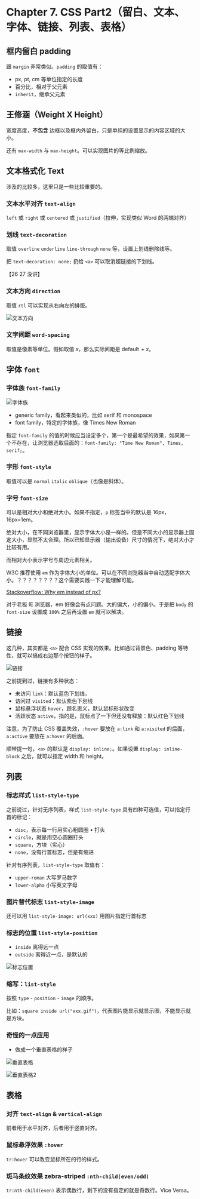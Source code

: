 # Chapter 7. CSS Part2（留白、文本、字体、链接、列表、表格）

## 框内留白 padding

跟 `margin` 非常类似。`padding` 的取值有：

*   px, pt, cm 等单位指定的长度
*   百分比，相对于父元素
*   `inherit`，继承父元素

## 王修涵（Weight X Height）

宽度高度，**不包含** 边框以及框内外留白，只是单纯的设置显示的内容区域的大小。

还有 `max-width` 与 `max-height`。可以实现图片的等比例缩放。

## 文本格式化 Text

涉及的比较多，这里只是一些比较重要的。

### 文本水平对齐 `text-align`

`left` 或 `right` 或 `centered` 或 `justified`（拉伸，实现类似 Word 的两端对齐）

### 划线 `text-decoration`

取值 `overline` `underline` `line-through` `none` 等，设置上划线删除线等。

把 `text-decoration: none;` 扔给 `<a>` 可以取消超链接的下划线。

【26 27 没讲】

### 文本方向 `direction`

取值 `rtl` 可以实现从右向左的排版。

![文本方向](https://s2.loli.net/2023/04/24/ReLpDGTKWEaiVYw.png)

### 文字间距 `word-spacing`

取值是像素等单位。假如取值 $x$，那么实际间距是 $\operatorname{default} + x$。

## 字体 `font`

### 字体族 `font-family`

![字体族](https://s2.loli.net/2023/04/24/94BgtCFJY6GfOzb.png)

*   generic family，看起来类似的，比如 serif 和 monospace
*   font family，特定的字体族，像 Times New Roman

指定 `font-family` 的值的时候应当设定多个，第一个是最希望的效果，如果第一个不存在，让浏览器选取后面的：`font-family: "Time New Roman", Times, serif;`。

### 字形 `font-style`

取值可以是 `normal` `italic` `oblique`（也像是斜体）。

### 字号 `font-size`

可以是相对大小和绝对大小。如果不指定，`p` 标签当中的默认是 16px，16px=1em。

绝对大小，在不同浏览器里，显示字体大小是一样的。但是不同大小的显示器上固定大小，显然不太合理。所以已知显示器（输出设备）尺寸的情况下，绝对大小才比较有用。

而相对大小表示字号与周边元素相关。

W3C 推荐使用 `em` 作为字体大小的单位。可以在不同浏览器当中自动适配字体大小。？？？？？？？？这个需要实践一下才能理解可能。

[Stackoverflow: Why em instead of px?](https://stackoverflow.com/questions/609517/)

对于老板 IE 浏览器，em 好像会有点问题。大的偏大，小的偏小。于是把 `body` 的 `font-size` 设置成 `100%` 之后再设置 `em` 就可以解决。

## 链接

这几种，其实都是 `<a>` 配合 CSS 实现的效果。比如通过背景色、padding 等特性，就可以搞成右边那个按钮的样子。

![链接](https://s2.loli.net/2023/04/24/PRT3Ii9mFA1swyh.png)

之前提到过，链接有多种状态：

*   未访问 `link`：默认蓝色下划线，
*   访问过 `visited`：默认紫色下划线
*   鼠标悬浮状态 `hover`，顾名思义，默认鼠标形状改变
*   活跃状态 `active`，指的是，鼠标点了一下但还没有释放：默认红色下划线

注意，为了防止 CSS 覆盖失效，`:hover` 要放在 `a:link` 和 `a:visited` 的后面，`a:active` 要放在 `a:hover` 的后面。

顺带提一句，`<a>` 的默认是 `display: inline;`。如果设置 `display: inline-block` 之后，就可以指定 width 和 height。

## 列表

### 标志样式 `list-style-type`

之前说过，针对无序列表，样式 `list-style-type` 具有四种可选值，可以指定行首的标记：

*   `disc`，表示每一行用实心粗圆圈 $\bullet$ 打头
*   `circle`，就是用空心圆圈打头
*   `square`，方块（实心）
*   `none`，没有行首标志，但是有缩进

针对有序列表，`list-style-type` 取值有：

*   `upper-roman` 大写罗马数字
*   `lower-alpha` 小写英文字母

### 图片替代标志 `list-style-image`

还可以用 `list-style-image: url(xxx)` 用图片指定行首标志

### 标志的位置 `list-style-position`

*   `inside` 离得远一点
*   `outside` 离得近一点，是默认的

![标志位置](https://s2.loli.net/2023/04/24/ynlQ6rtLNgpuIE7.png)

### 缩写：`list-style`

按照 `type` - `position` - `image` 的顺序。

比如：`square inside url("xxx.gif")`，代表图片能显示就显示图，不能显示就是方块。

### 奇怪的一点应用

*   做成一个垂直表格的样子

![垂直表格](https://s2.loli.net/2023/04/24/n5IbD8zC6kNStru.png)

![垂直表格2](https://s2.loli.net/2023/04/24/GwHceoDQsrOKF2U.png)

## 表格

### 对齐 `text-align` & `vertical-align`

前者用于水平对齐，后者用于竖直对齐。

### 鼠标悬浮效果 `:hover`

`tr:hover` 可以改变鼠标所在的行的样式。

### 斑马条纹效果 zebra-striped `:nth-child(even/odd)`

`tr:nth-child(even)` 表示偶数行，剩下的没有指定的就是奇数行。Vice Versa。

